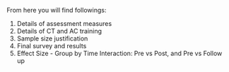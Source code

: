 From here you will find followings:

1. Details of assessment measures
2. Details of CT and AC training
3. Sample size justification
4. Final survey and results
5. Effect Size - Group by Time Interaction: Pre vs Post, and Pre vs Follow up
